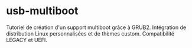 # usb-multiboot
Tutoriel de création d'un support multiboot grâce à GRUB2. Intégration de distribution Linux personnalisées et de thèmes custom. Compatibilité LEGACY et UEFI. 
